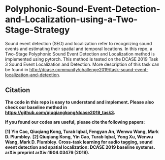 # Polyphonic-Sound-Event-Detection-and-Localization-using-a-Two-Stage-Strategy

Sound event detection (SED) and localization refer to recognizing sound events and estimating their spatial and temporal locations. In this repo, a Two-Stage Polyphonic Sound Event Detection and Localization method is implemented using pytorch. This method is tested on the DCASE 2019 Task 3 Sound Event Localization and Detection. More description of this task can be found in http://dcase.community/challenge2019/task-sound-event-localization-and-detection.

## Citation

**The code in this repo is easy to understand and implement. Please also check our baseline method in https://github.com/qiuqiangkong/dcase2019_task3.**

**If you found our codes are useful, please cite the following papers:**

>
**[1] Yin Cao, Qiuqiang Kong, Turab Iqbal, Fengyan An, Wenwu Wang, Mark D. Plumbley.**
**[2] Qiuqiang Kong, Yin Cao, Turab Iqbal, Yong Xu, Wenwu Wang, Mark D. Plumbley. Cross-task learning for audio tagging, sound event detection and spatial localization: DCASE 2019 baseline systems. arXiv preprint arXiv:1904.03476 (2019).**

